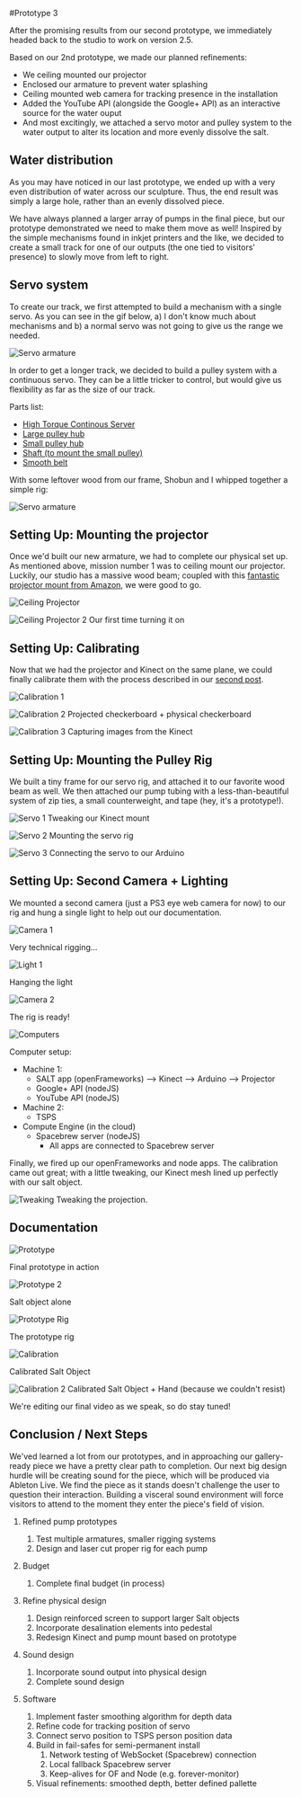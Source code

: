 #Prototype 3

After the promising results from our second prototype, we immediately headed back to the studio to work on version 2.5.

Based on our 2nd prototype, we made our planned refinements:
* We ceiling mounted our projector
* Enclosed our armature to prevent water splashing
* Ceiling mounted web camera for tracking presence in the installation
* Added the YouTube API (alongside the Google+ API) as an interactive source for the water ouput
* And most excitingly, we attached a servo motor and pulley system to the water output to alter its location and more evenly dissolve the salt.

## Water distribution

As you may have noticed in our last prototype, we ended up with a very even distribution of water across our sculpture. Thus, the end result was simply a large hole, rather than an evenly dissolved piece.

We have always planned a larger array of pumps in the final piece, but our prototype demonstrated we need to make them move as well! Inspired by the simple mechanisms found in inkjet printers and the like, we decided to create a small track for one of our outputs (the one tied to visitors' presence) to slowly move from left to right. 

## Servo system

To create our track, we first attempted to build a mechanism with a single servo. As you can see in the gif below, a) I don't know much about mechanisms and b) a normal servo was not going to give us the range we needed. 

![Servo armature](https://raw.github.com/robotconscience/devart-template/master/project_images/Prototype2_5/servo.gif)

In order to get a longer track, we decided to build a pulley system with a continuous servo. They can be a little tricker to control, but would give us flexibility as far as the size of our track. 

Parts list:
* [High Torque Continous Server](https://www.sparkfun.com/products/9347)
* [Large pulley hub](https://www.sparkfun.com/products/12209)
* [Small pulley hub](https://www.sparkfun.com/products/12109)
* [Shaft (to mount the small pulley)](https://www.sparkfun.com/products/12212)
* [Smooth belt](https://www.sparkfun.com/products/12458)

With some leftover wood from our frame, Shobun and I whipped together a simple rig:

![Servo armature](https://raw.github.com/robotconscience/devart-template/master/project_images/Prototype2_5/servorig_process.jpg)

## Setting Up: Mounting the projector

Once we'd built our new armature, we had to complete our physical set up. As mentioned above, mission number 1 was to ceiling mount our projector. Luckily, our studio has a massive wood beam; coupled with this [fantastic projector mount from Amazon](http://www.amazon.com/VideoSecu-Projector-Vaulted-22-4-Inch-Extension/dp/B000TUDOQ8/), we were good to go.

![Ceiling Projector](https://raw.github.com/robotconscience/devart-template/master/project_images/Prototype2_5/setup_0_projector.jpg)

![Ceiling Projector 2](https://raw.github.com/robotconscience/devart-template/master/project_images/Prototype2_5/setup_1_projector.jpg)
Our first time turning it on

## Setting Up: Calibrating

Now that we had the projector and Kinect on the same plane, we could finally calibrate them with the process described in our [second post](https://github.com/robotconscience/devart-template/blob/master/project_posts/2014-03-06-Calibration.md). 

![Calibration 1](https://raw.github.com/robotconscience/devart-template/master/project_images/Prototype2_5/setup_2_calibration_alt.jpg)

![Calibration 2](https://raw.github.com/robotconscience/devart-template/master/project_images/Prototype2_5/setup_2_calibration.jpg)
Projected checkerboard + physical checkerboard

![Calibration 3](https://raw.github.com/robotconscience/devart-template/master/project_images/Prototype2_5/setup_3_calibration.jpg)
Capturing images from the Kinect

## Setting Up: Mounting the Pulley Rig

We built a tiny frame for our servo rig, and attached it to our favorite wood beam as well. We then attached our pump tubing with a less-than-beautiful system of zip ties, a small counterweight, and tape (hey, it's a prototype!).

![Servo 1](https://raw.github.com/robotconscience/devart-template/master/project_images/Prototype2_5/setup_5_mountingkinect.jpg)
Tweaking our Kinect mount

![Servo 2](https://raw.github.com/robotconscience/devart-template/master/project_images/Prototype2_5/setup_7_mountingservo.jpg)
Mounting the servo rig

![Servo 3](https://raw.github.com/robotconscience/devart-template/master/project_images/Prototype2_5/setup_6_mountingservo.jpg)
Connecting the servo to our Arduino

## Setting Up: Second Camera + Lighting

We mounted a second camera (just a PS3 eye web camera for now) to our rig and hung a single light to help out our documentation.

![Camera 1](https://raw.github.com/robotconscience/devart-template/master/project_images/Prototype2_5/setup_8_secondcamera.jpg)

Very technical rigging...

![Light 1](https://raw.github.com/robotconscience/devart-template/master/project_images/Prototype2_5/setup_9_light.jpg)

Hanging the light

![Camera 2](https://raw.github.com/robotconscience/devart-template/master/project_images/Prototype2_5/setup_10_ready.jpg)

The rig is ready!

![Computers](https://raw.github.com/robotconscience/devart-template/master/project_images/Prototype2_5/setup_12_machines.jpg)

Computer setup: 
* Machine 1: 
	* SALT app (openFrameworks) 
		--> Kinect
		--> Arduino
		--> Projector
	* Google+ API (nodeJS)
	* YouTube API (nodeJS)
* Machine 2:
	* TSPS 
* Compute Engine (in the cloud)
	* Spacebrew server (nodeJS)
		* All apps are connected to Spacebrew server

Finally, we fired up our openFrameworks and node apps. The calibration came out great; with a little tweaking, our Kinect mesh lined up perfectly with our salt object.

![Tweaking](https://raw.github.com/robotconscience/devart-template/master/project_images/Prototype2_5/setup_11_tweaking.jpg)
Tweaking the projection.

## Documentation

![Prototype](https://raw.github.com/robotconscience/devart-template/master/project_images/Prototype2_5/prototype_humanscale.jpg)

Final prototype in action

![Prototype 2](https://raw.github.com/robotconscience/devart-template/master/project_images/Prototype2_5/prototype_calibrated.jpg)

Salt object alone

![Prototype Rig](https://raw.github.com/robotconscience/devart-template/master/project_images/Prototype2_5/prototype_rig.jpg)

The prototype rig

![Calibration](https://raw.github.com/robotconscience/devart-template/master/project_images/Prototype2_5/prototype_calibrated_2.jpg)

Calibrated Salt Object

![Calibration 2](https://raw.github.com/robotconscience/devart-template/master/project_images/Prototype2_5/prototype_calibrated_3.jpg)
Calibrated Salt Object + Hand (because we couldn't resist)

We're editing our final video as we speak, so do stay tuned!

## Conclusion / Next Steps

We'ved learned a lot from our prototypes, and in approaching our gallery-ready piece we have a pretty clear path to completion. Our next big design hurdle will be creating sound for the piece, which will be produced via Ableton Live. We find the piece as it stands doesn't challenge the user to question their interaction. Building a visceral sound environment will force visitors to attend to the moment they enter the piece's field of vision.

1. Refined pump prototypes
	1. Test multiple armatures, smaller rigging systems
	2. Design and laser cut proper rig for each pump

2. Budget
	1. Complete final budget (in process)

3. Refine physical design
	1. Design reinforced screen to support larger Salt objects	
	2. Incorporate desalination elements into pedestal
	3. Redesign Kinect and pump mount based on prototype

4. Sound design
	1. Incorporate sound output into physical design 
	2. Complete sound design

5. Software
	1. Implement faster smoothing algorithm for depth data
	2. Refine code for tracking position of servo
	3. Connect servo position to TSPS person position data
	4. Build in fail-safes for semi-permanent install
		1. Network testing of WebSocket (Spacebrew) connection
		2. Local fallback Spacebrew server
		3. Keep-alives for OF and Node (e.g. forever-monitor)
	5. Visual refinements: smoothed depth, better defined pallette

 

